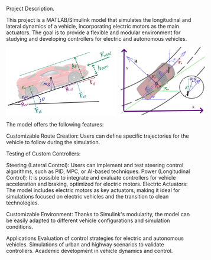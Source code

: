 Project Description.

This project is a MATLAB/Simulink model that simulates the longitudinal and lateral dynamics of a vehicle, incorporating electric motors as the main actuators. The goal is to provide a flexible and modular environment for studying and developing controllers for electric and autonomous vehicles.


<div style="display: flex; gap: 10px;">
<img src="./docs/images/lon1.png" alt="Longitudinal dynamics" width="300"/>
<img src="./docs/images/Lat1.png" alt="Lateral dynamics" height="187"/>
</div>


The model offers the following features:

Customizable Route Creation: Users can define specific trajectories for the vehicle to follow during the simulation.

Testing of Custom Controllers:

Steering (Lateral Control): Users can implement and test steering control algorithms, such as PID, MPC, or AI-based techniques.
Power (Longitudinal Control): It is possible to integrate and evaluate controllers for vehicle acceleration and braking, optimized for electric motors.
Electric Actuators: The model includes electric motors as key actuators, making it ideal for simulations focused on electric vehicles and the transition to clean technologies.

Customizable Environment: Thanks to Simulink's modularity, the model can be easily adapted to different vehicle configurations and simulation conditions.

Applications
Evaluation of control strategies for electric and autonomous vehicles.
Simulations of urban and highway scenarios to validate controllers.
Academic development in vehicle dynamics and control.
